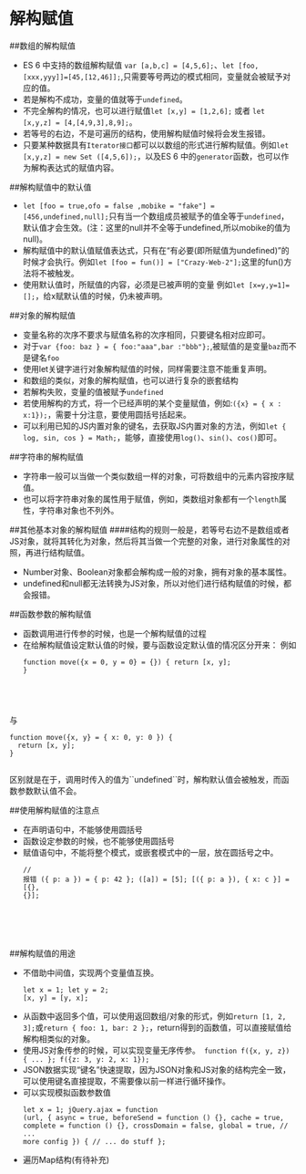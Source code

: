 # 解构赋值
##数组的解构赋值
* ES 6 中支持的数组解构赋值 ``var [a,b,c] = [4,5,6];``、``let [foo,[xxx,yyy]]=[45,[12,46]];``,只需要等号两边的模式相同，变量就会被赋予对应的值。
* 若是解构不成功，变量的值就等于``undefined``。
* 不完全解构的情况，也可以进行赋值``let [x,y] = [1,2,6];`` 或者 ``let [x,y,z] = [4,[4,9,3],8,9];``。
* 若等号的右边，不是可遍历的结构，使用解构赋值时候将会发生报错。
* 只要某种数据具有``Iterator接口``都可以以数组的形式进行解构赋值。例如``let [x,y,z] = new Set ([4,5,6]);``，以及ES 6 中的``generator``函数，也可以作为解构表达式的赋值内容。

##解构赋值中的默认值
* ``let [foo = true,ofo = false ,mobike = "fake"] = [456,undefined,null];``只有当一个数组成员被赋予的值全等于``undefined``，默认值才会生效。(注：这里的null并不全等于undefined,所以mobike的值为null)。
* 解构赋值中的默认值赋值表达式，只有在“有必要(即所赋值为undefined)”的时候才会执行。例如``let [foo = fun()] = ["Crazy-Web-2"];``这里的fun()方法将不被触发。
* 使用默认值时，所赋值的内容，必须是已被声明的变量 例如``let [x=y,y=1]=[];``，给x赋默认值的时候，仍未被声明。

##对象的解构赋值
* 变量名称的次序不要求与赋值名称的次序相同，只要键名相对应即可。
* 对于``var {foo: baz } = { foo:"aaa",bar :"bbb"};``,被赋值的是变量``baz``而不是键名``foo``
* 使用let关键字进行对象解构赋值的时候，同样需要注意不能重复声明。
* 和数组的类似，对象的解构赋值，也可以进行复杂的嵌套结构
* 若解构失败，变量的值被赋予``undefined``
* 若使用解构的方式，将一个已经声明的某个变量赋值，例如:``({x} = { x : x:1});``，需要十分注意，要使用圆括号括起来。
* 可以利用已知的JS内置对象的键名，去获取JS内置对象的方法，例如``let { log, sin, cos } = Math;``，能够，直接使用``log()``、``sin()``、``cos()``即可。

##字符串的解构赋值
* 字符串一般可以当做一个类似数组一样的对象，可将数组中的元素内容按序赋值。
* 也可以将字符串对象的属性用于赋值，例如，类数组对象都有一个``length``属性，字符串对象也不列外。

##其他基本对象的解构赋值
####结构的规则一般是，若等号右边不是数组或者JS对象，就将其转化为对象，然后将其当做一个完整的对象，进行对象属性的对照，再进行结构赋值。

* Number对象、Boolean对象都会解构成一般的对象，拥有对象的基本属性。
* undefined和null都无法转换为JS对象，所以对他们进行结构赋值的时候，都会报错。

##函数参数的解构赋值
* 函数调用进行传参的时候，也是一个解构赋值的过程
* 在给解构赋值设定默认值的时候，要与函数设定默认值的情况区分开来：
例如<pre><code>function move({x = 0, y = 0} = {}) {
  return [x, y];
}
</pre>
</code>
与<pre><code>function move({x, y} = { x: 0, y: 0 }) {
  return [x, y];
}
</pre>
</code>
区别就是在于，调用时传入的值为``undefined``时，解构默认值会被触发，而函数参数默认值不会。

##使用解构赋值的注意点
* 在声明语句中，不能够使用圆括号
* 函数设定参数的时候，也不能够使用圆括号
* 赋值语句中，不能将整个模式，或嵌套模式中的一层，放在圆括号之中。<pre><code>// 报错
({ p: a }) = { p: 42 };
([a]) = [5];
[({ p: a }), { x: c }] = [{}, {}];
</pre>
</code>


##解构赋值的用途
* 不借助中间值，实现两个变量值互换。<pre><code>let x = 1;
let y = 2;
[x, y] = [y, x];
</code></pre>
* 从函数中返回多个值，可以使用返回数组/对象的形式，例如``return [1, 2, 3];``或``return {
    foo: 1,
    bar: 2
  };``，return得到的函数值，可以直接赋值给解构相类似的对象。
* 使用JS对象传参的时候，可以实现变量无序传参。``
function f({x, y, z}) { ... };
f({z: 3, y: 2, x: 1});``
* JSON数据实现“键名”快速提取，因为JSON对象和JS对象的结构完全一致，可以使用键名直接提取，不需要像以前一样进行循环操作。
* 可以实现模拟函数参数值<pre><code>let x = 1;
jQuery.ajax = function (url, {
  async = true,
  beforeSend = function () {},
  cache = true,
  complete = function () {},
  crossDomain = false,
  global = true,
  // ... more config
}) {
  // ... do stuff
};
</code></pre>
* 遍历Map结构(有待补充)